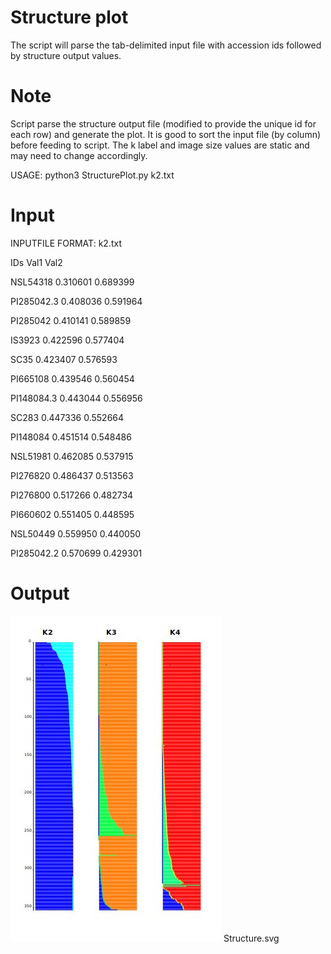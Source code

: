 # Structure plot

The script will parse the tab-delimited input file with accession ids followed by structure output values. 

# Note
Script parse the structure output file (modified to provide the unique id for each row) and generate the plot. It is good to sort the input file (by column) before feeding to script. The k label and image size values are static and may need to change accordingly.

USAGE: python3 StructurePlot.py k2.txt

# Input
INPUTFILE FORMAT: k2.txt

IDs	Val1	Val2

NSL54318        0.310601        0.689399

PI285042.3      0.408036        0.591964

PI285042        0.410141        0.589859

IS3923  0.422596        0.577404

SC35    0.423407        0.576593

PI665108        0.439546        0.560454

PI148084.3      0.443044        0.556956

SC283   0.447336        0.552664

PI148084        0.451514        0.548486

NSL51981        0.462085        0.537915

PI276820        0.486437        0.513563

PI276800        0.517266        0.482734

PI660602        0.551405        0.448595

NSL50449        0.559950        0.440050

PI285042.2      0.570699        0.429301

# Output
![Structure image](https://github.com/RPradeepVarma/Structure-plot/blob/master/structure.jpg)
Structure.svg

